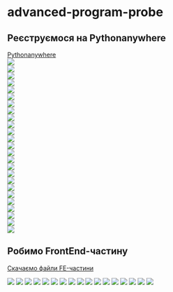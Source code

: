 # advanced-program-probe
## Реєструємося на Pythonanywhere
[Pythonanywhere](https://www.pythonanywhere.com/)  
<img src = "img/advp_01.jpg">  
<img src = "img/advp_02.jpg">  
<img src = "img/advp_03.jpg">  
<img src = "img/advp_04.jpg">  
<img src = "img/advp_05.jpg">  
<img src = "img/advp_06.jpg">  
<img src = "img/advp_07.jpg">  
<img src = "img/advp_08.jpg">  
<img src = "img/advp_09.jpg">  
<img src = "img/advp_10.jpg">  
<img src = "img/advp_11.jpg">  
<img src = "img/advp_12.jpg">  
<img src = "img/advp_13.jpg">  
<img src = "img/advp_14.jpg">  
<img src = "img/advp_15.jpg">  
<img src = "img/advp_16.jpg">  
<img src = "img/advp_17.jpg">  
<img src = "img/advp_18.jpg">  
<img src = "img/advp_19.jpg">  
<img src = "img/advp_20.jpg">  
<img src = "img/advp_21.jpg">  
<img src = "img/advp_22.jpg">  
<img src = "img/advp_23.jpg">  
<img src = "img/advp_24.jpg">  
<img src = "img/advp_25.jpg">  

## Робимо FrontEnd-частину
[Скачаємо файли FE-частини](https://github.com/mikh-maksi/ap-probe-fe)  

<img src = "img/advp_26_0.jpg">  
<img src = "img/advp_26.jpg">  
<img src = "img/advp_27.jpg">  
<img src = "img/advp_28.jpg">  
<img src = "img/advp_29.jpg">  
<img src = "img/advp_30.jpg">  
<img src = "img/advp_31.jpg">  
<img src = "img/advp_32.jpg">  
<img src = "img/advp_33.jpg">  
<img src = "img/advp_34.jpg">  
<img src = "img/advp_35.jpg">  
<img src = "img/advp_36.jpg">  
<img src = "img/advp_37.jpg">  
<img src = "img/advp_38.jpg">  
<img src = "img/advp_39.jpg">  
<img src = "img/advp_40.jpg">  
<img src = "img/advp_41.jpg">  
